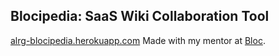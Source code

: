 ## Blocipedia: SaaS Wiki Collaboration Tool
[alrg-blocipedia.herokuapp.com](https://alrg-blocipedia.herokuapp.com/)
Made with my mentor at [Bloc](http://bloc.io).